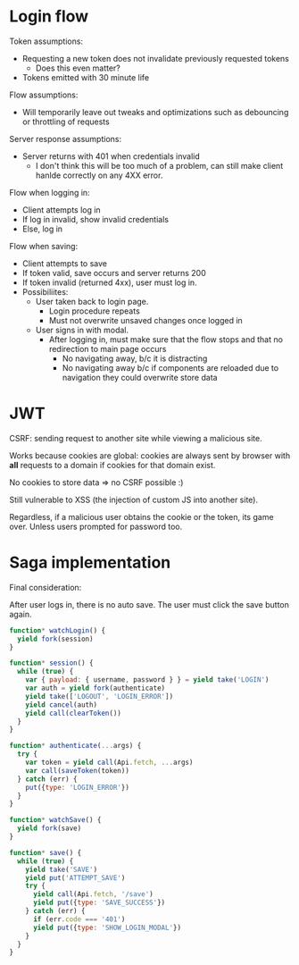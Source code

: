 # Login flow

Token assumptions:

* Requesting a new token does not invalidate previously requested tokens
  * Does this even matter?
* Tokens emitted with 30 minute life

Flow assumptions:

* Will temporarily leave out tweaks and optimizations such as debouncing or throttling of requests

Server response assumptions:

* Server returns with 401 when credentials invalid
  * I don't think this will be too much of a problem, can still make client hanlde correctly on any 4XX error.

Flow when logging in:

* Client attempts log in
* If log in invalid, show invalid credentials
* Else, log in

Flow when saving:

* Client attempts to save
* If token valid, save occurs and server returns 200
* If token invalid (returned 4xx), user must log in.
* Possibiliites:
  * User taken back to login page.
    * Login procedure repeats
    * Must not overwrite unsaved changes once logged in
  * User signs in with modal.
    * After logging in, must make sure that the flow stops and that no redirection to main page occurs
      * No navigating away, b/c it is distracting
      * No navigating away b/c if components are reloaded due to navigation they could overwrite store data

# JWT

CSRF: sending request to another site while viewing a malicious site.

Works because cookies are global: cookies are always sent by browser with **all** requests to a domain if cookies for that domain exist.

No cookies to store data => no CSRF possible :)

Still vulnerable to XSS (the injection of custom JS into another site).

Regardless, if a malicious user obtains the cookie or the token, its game over. Unless users prompted for password too.

# Saga implementation

Final consideration:

After user logs in, there is no auto save. The user must click the save button again.

```js
function* watchLogin() {
  yield fork(session)
}

function* session() {
  while (true) {
    var { payload: { username, password } } = yield take('LOGIN')
    var auth = yield fork(authenticate)
    yield take(['LOGOUT', 'LOGIN_ERROR'])
    yield cancel(auth)
    yield call(clearToken())
  }
}

function* authenticate(...args) {
  try {
    var token = yield call(Api.fetch, ...args)
    var call(saveToken(token))
  } catch (err) {
    put({type: 'LOGIN_ERROR'})
  }
}

function* watchSave() {
  yield fork(save)
}

function* save() {
  while (true) {
    yield take('SAVE')
    yield put('ATTEMPT_SAVE')
    try {
      yield call(Api.fetch, '/save')
      yield put({type: 'SAVE_SUCCESS'})
    } catch (err) {
      if (err.code === '401')
      yield put({type: 'SHOW_LOGIN_MODAL'})
    }
  }
}
